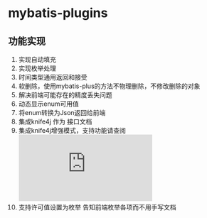 # mybatis-plugins
## 功能实现
1. 实现自动填充
2. 实现枚举处理
3. 时间类型通用返回和接受
4. 软删除，使用mybatis-plus的方法不物理删除，不修改删除的对象
5. 解决前端可能存在的精度丢失问题
6. 动态显示enum可用值
7. 将enum转换为Json返回给前端
8. 集成knife4j 作为 接口文档
9. 集成knife4j增强模式，支持功能请查阅![knife4j](https://xiaoym.gitee.io/knife4j/documentation/enhance.html) 
10. 支持许可值设置为枚举 告知前端枚举各项而不用手写文档